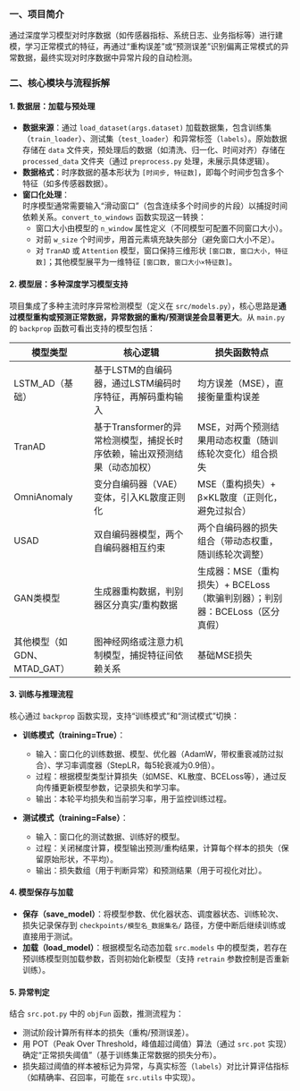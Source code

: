 
### 一、项目简介
通过深度学习模型对时序数据（如传感器指标、系统日志、业务指标等）进行建模，学习正常模式的特征，再通过“重构误差”或“预测误差”识别偏离正常模式的异常数据，最终实现对时序数据中异常片段的自动检测。


### 二、核心模块与流程拆解

#### 1. 数据层：加载与预处理
- **数据来源**：通过 `load_dataset(args.dataset)` 加载数据集，包含训练集（`train_loader`）、测试集（`test_loader`）和异常标签（`labels`）。原始数据存储在 `data` 文件夹，预处理后的数据（如清洗、归一化、时间对齐）存储在 `processed_data` 文件夹（通过 `preprocess.py` 处理，未展示具体逻辑）。
- **数据格式**：时序数据的基本形状为 `[时间步, 特征数]`，即每个时间步包含多个特征（如多传感器数据）。
- **窗口化处理**：  
  时序模型通常需要输入“滑动窗口”（包含连续多个时间步的片段）以捕捉时间依赖关系。`convert_to_windows` 函数实现这一转换：  
  - 窗口大小由模型的 `n_window` 属性定义（不同模型可配置不同窗口大小）。  
  - 对前 `w_size` 个时间步，用首元素填充缺失部分（避免窗口大小不足）。  
  - 对 `TranAD` 或 `Attention` 模型，窗口保持三维形状 `[窗口数, 窗口大小, 特征数]`；其他模型展平为一维特征 `[窗口数, 窗口大小×特征数]`。  


#### 2. 模型层：多种深度学习模型支持
项目集成了多种主流时序异常检测模型（定义在 `src/models.py`），核心思路是**通过模型重构或预测正常数据，异常数据的重构/预测误差会显著更大**。从 `main.py` 的 `backprop` 函数可看出支持的模型包括：

| 模型类型       | 核心逻辑                                                                 | 损失函数特点                                                                 |
|----------------|--------------------------------------------------------------------------|------------------------------------------------------------------------------|
| LSTM_AD（基础） | 基于LSTM的自编码器，通过LSTM编码时序特征，再解码重构输入                  | 均方误差（MSE），直接衡量重构误差                                             |
| TranAD         | 基于Transformer的异常检测模型，捕捉长时序依赖，输出双预测结果（动态加权） | MSE，对两个预测结果用动态权重（随训练轮次变化）组合损失                       |
| OmniAnomaly    | 变分自编码器（VAE）变体，引入KL散度正则化                                 | MSE（重构损失）+ β×KL散度（正则化，避免过拟合）                              |
| USAD           | 双自编码器模型，两个自编码器相互约束                                      | 两个自编码器的损失组合（带动态权重，随训练轮次调整）                           |
| GAN类模型      | 生成器重构数据，判别器区分真实/重构数据                                  | 生成器：MSE（重构损失）+ BCELoss（欺骗判别器）；判别器：BCELoss（区分真假） |
| 其他模型（如GDN、MTAD_GAT） | 图神经网络或注意力机制模型，捕捉特征间依赖关系                            | 基础MSE损失                                                                 |


#### 3. 训练与推理流程
核心通过 `backprop` 函数实现，支持“训练模式”和“测试模式”切换：

- **训练模式（training=True）**：  
  - 输入：窗口化的训练数据、模型、优化器（AdamW，带权重衰减防过拟合）、学习率调度器（StepLR，每5轮衰减为0.9倍）。  
  - 过程：根据模型类型计算损失（如MSE、KL散度、BCELoss等），通过反向传播更新模型参数，记录损失和学习率。  
  - 输出：本轮平均损失和当前学习率，用于监控训练过程。

- **测试模式（training=False）**：  
  - 输入：窗口化的测试数据、训练好的模型。  
  - 过程：关闭梯度计算，模型输出预测/重构结果，计算每个样本的损失（保留原始形状，不平均）。  
  - 输出：损失数组（用于判断异常）和预测结果（用于可视化对比）。  


#### 4. 模型保存与加载
- **保存（save_model）**：将模型参数、优化器状态、调度器状态、训练轮次、损失记录保存到 `checkpoints/模型名_数据集名/` 路径，方便中断后继续训练或直接用于测试。  
- **加载（load_model）**：根据模型名动态加载 `src.models` 中的模型类，若存在预训练模型则加载参数，否则初始化新模型（支持 `retrain` 参数控制是否重新训练）。  


#### 5. 异常判定
结合 `src.pot.py` 中的 `objFun` 函数，推测流程为：  
- 测试阶段计算所有样本的损失（重构/预测误差）。  
- 用 POT（Peak Over Threshold，峰值超过阈值）算法（通过 `src.pot` 实现）确定“正常损失阈值”（基于训练集正常数据的损失分布）。  
- 损失超过阈值的样本被标记为异常，与真实标签（`labels`）对比计算评估指标（如精确率、召回率，可能在 `src.utils` 中实现）。  

